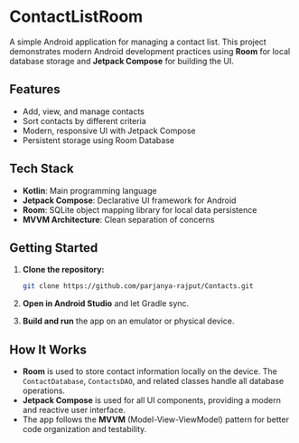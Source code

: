 # ContactListRoom

A simple Android application for managing a contact list. This project demonstrates modern Android development practices using **Room** for local database storage and **Jetpack Compose** for building the UI.

## Features

- Add, view, and manage contacts
- Sort contacts by different criteria
- Modern, responsive UI with Jetpack Compose
- Persistent storage using Room Database

## Tech Stack

- **Kotlin**: Main programming language
- **Jetpack Compose**: Declarative UI framework for Android
- **Room**: SQLite object mapping library for local data persistence
- **MVVM Architecture**: Clean separation of concerns

## Getting Started

1. **Clone the repository:**
   ```sh
   git clone https://github.com/parjanya-rajput/Contacts.git
   ```

2. **Open in Android Studio** and let Gradle sync.

3. **Build and run** the app on an emulator or physical device.

## How It Works

- **Room** is used to store contact information locally on the device. The `ContactDatabase`, `ContactsDAO`, and related classes handle all database operations.
- **Jetpack Compose** is used for all UI components, providing a modern and reactive user interface.
- The app follows the **MVVM** (Model-View-ViewModel) pattern for better code organization and testability.
